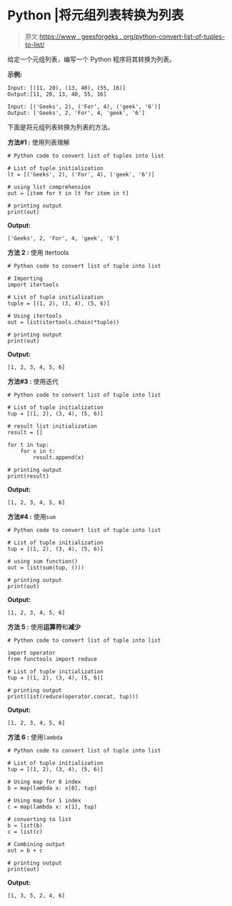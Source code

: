 # Python |将元组列表转换为列表

> 原文:[https://www . geesforgeks . org/python-convert-list-of-tuples-to-list/](https://www.geeksforgeeks.org/python-convert-list-of-tuples-into-list/)

给定一个元组列表，编写一个 Python 程序将其转换为列表。

**示例:**

```
Input: [(11, 20), (13, 40), (55, 16)]
Output:[11, 20, 13, 40, 55, 16]

Input: [('Geeks', 2), ('For', 4), ('geek', '6')]
Output: ['Geeks', 2, 'For', 4, 'geek', '6']

```

下面是将元组列表转换为列表的方法。

**方法#1 :** 使用列表理解

```
# Python code to convert list of tuples into list

# List of tuple initialization
lt = [('Geeks', 2), ('For', 4), ('geek', '6')]

# using list comprehension
out = [item for t in lt for item in t]

# printing output
print(out)
```

**Output:**

```
['Geeks', 2, 'For', 4, 'geek', '6']

```

**方法 2 :** 使用 itertools

```
# Python code to convert list of tuple into list

# Importing
import itertools

# List of tuple initialization
tuple = [(1, 2), (3, 4), (5, 6)]

# Using itertools
out = list(itertools.chain(*tuple))

# printing output
print(out)
```

**Output:**

```
[1, 2, 3, 4, 5, 6]

```

**方法#3 :** 使用迭代

```
# Python code to convert list of tuple into list

# List of tuple initialization
tup = [(1, 2), (3, 4), (5, 6)]

# result list initialization
result = []

for t in tup:
    for x in t:
        result.append(x)

# printing output
print(result)
```

**Output:**

```
[1, 2, 3, 4, 5, 6]

```

**方法#4 :** 使用`sum`

```
# Python code to convert list of tuple into list

# List of tuple initialization
tup = [(1, 2), (3, 4), (5, 6)]

# using sum function()
out = list(sum(tup, ()))

# printing output
print(out)
```

**Output:**

```
[1, 2, 3, 4, 5, 6]

```

**方法 5 :** 使用**运算符**和**减少**

```
# Python code to convert list of tuple into list

import operator
from functools import reduce

# List of tuple initialization
tup = [(1, 2), (3, 4), (5, 6)]

# printing output
print(list(reduce(operator.concat, tup)))
```

**Output:**

```
[1, 2, 3, 4, 5, 6]

```

**方法 6 :** 使用`lambda`

```
# Python code to convert list of tuple into list

# List of tuple initialization
tup = [(1, 2), (3, 4), (5, 6)]

# Using map for 0 index
b = map(lambda x: x[0], tup)

# Using map for 1 index
c = map(lambda x: x[1], tup)

# converting to list
b = list(b)
c = list(c)

# Combining output
out = b + c

# printing output
print(out)
```

**Output:**

```
[1, 3, 5, 2, 4, 6]

```